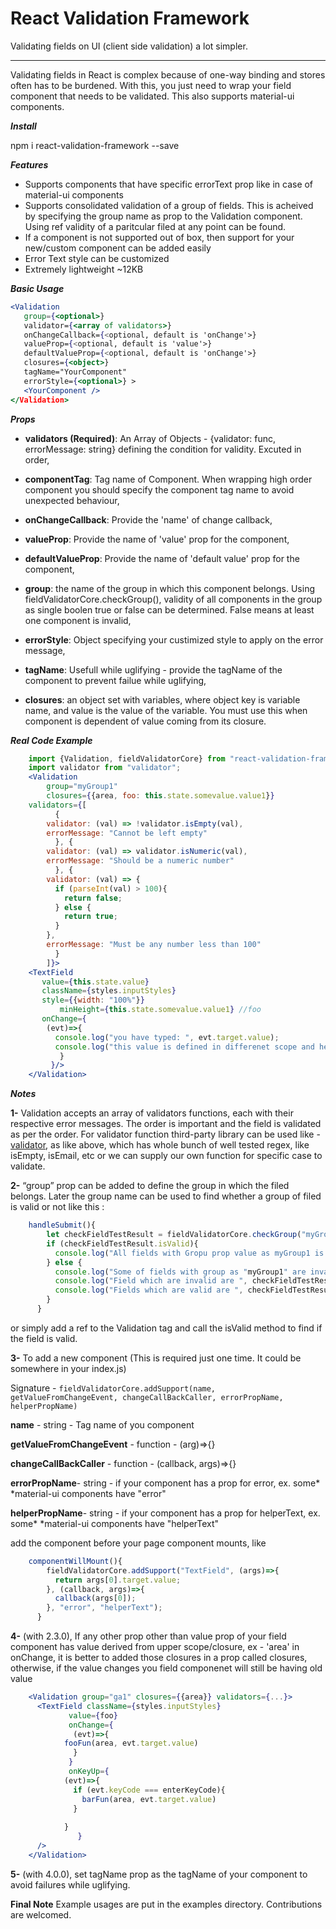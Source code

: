 

React Validation Framework
==========================

Validating fields on UI (client side validation) a lot simpler. 

***

Validating fields in React is complex because of one-way binding and stores often has to be burdened.
With this, you just need to wrap your field component that needs to be validated. This also supports material-ui components.




***Install***

npm i react-validation-framework --save


***Features***
- Supports components that have specific errorText prop like in case of material-ui components
- Supports consolidated validation of a group of fields. This is acheived by specifying the group name as prop to the Validation component.
Using ref validity of a paritcular filed at any point can be found.
- If a component is not supported out of box, then support for your new/custom component can be added easily
- Error Text style can be customized
- Extremely lightweight ~12KB

***Basic Usage***


```jsx
<Validation
   group={<optional>}
   validator={<array of validators>}
   onChangeCallback={<optional, default is 'onChange'>}
   valueProp={<optional, default is 'value'>}
   defaultValueProp={<optional, default is 'onChange'>}
   closures={<object>}
   tagName="YourComponent"
   errorStyle={<optional>} >
   <YourComponent />
</Validation>
```

***Props***
  
  - **validators (Required)**: An Array of Objects - {validator: func, errorMessage: string} defining the condition for validity. Excuted in order,

  - **componentTag**: Tag name of Component. When wrapping high order component you should specify the component tag name to avoid unexpected behaviour,

  - **onChangeCallback**: Provide the 'name' of change callback,

  - **valueProp**:  Provide the name of 'value' prop for the component,

  - **defaultValueProp**: Provide the name of 'default value' prop for the component,

  - **group**: the name of the group in which this component belongs. Using fieldValidatorCore.checkGroup(<groupName>), validity of all components in the group as single boolen true or false can be determined. False means at least one component is invalid,

  - **errorStyle**: Object specifying your custimized style to apply on the error message,

  - **tagName**: Usefull while uglifying - provide the tagName of the component to prevent failue while uglifying,

  - **closures**: an object set with variables, where object key is variable name, and value is the value of the variable. You must use this when component is dependent of value coming from its closure. 



***Real Code Example***
```jsx
    import {Validation, fieldValidatorCore} from "react-validation-framework";
    import validator from "validator";
    <Validation 
        group="myGroup1"
        closures={{area, foo: this.state.somevalue.value1}}
	validators={[
	      {
		validator: (val) => !validator.isEmpty(val),
		errorMessage: "Cannot be left empty"
	      }, {
		validator: (val) => validator.isNumeric(val),
		errorMessage: "Should be a numeric number"
	      }, {
		validator: (val) => {
		  if (parseInt(val) > 100){
		    return false;
		  } else {
		    return true;
		  }
		},
		errorMessage: "Must be any number less than 100"
	      }
        ]}>
	<TextField 
	   value={this.state.value}
	   className={styles.inputStyles}
	   style={{width: "100%"}}
           minHeight={this.state.somevalue.value1} //foo
	   onChange={
	    (evt)=>{
	      console.log("you have typed: ", evt.target.value);
	      console.log("this value is defined in differenet scope and hence added to closures prop", area);
           }
         }/>
    </Validation>

```
***Notes***

**1-** Validation accepts an array of validators functions, each with their respective error messages.
The order is important and the field is validated as per the order. For validator function third-party library can be used like - [validator](http://github.com/chriso/validator.js/),
as like above, which has whole bunch of well tested regex, like isEmpty, isEmail,
etc or we can supply our own function for specific case to validate.

**2-** “group” prop can be added to define the group in which the filed belongs.
Later the group name can be used to find whether a group of filed is valid or not like this :
```jsx
    handleSubmit(){
        let checkFieldTestResult = fieldValidatorCore.checkGroup("myGroup1");
        if (checkFieldTestResult.isValid){
          console.log("All fields with Gropu prop value as myGroup1 is valid"
        } else {
          console.log("Some of fields with group as "myGroup1" are invalid");
          console.log("Field which are invalid are ", checkFieldTestResult.inValidComponents);
          console.log("Fields which are valid are ", checkFieldTestResult.validComponents
        }
      }
```

  or simply add a ref to the Validation tag and call the isValid method to find if the field is valid.
  
  **3-** To add a new component (This is required just one time. It could be somewhere in your index.js)

Signature - 
`fieldValidatorCore.addSupport(name, getValueFromChangeEvent, changeCallBackCaller, errorPropName, helperPropName)`

**name** - string - Tag name of you component

**getValueFromChangeEvent** - function - (arg)=>{}

**changeCallBackCaller** - function - (callback, args)=>{}

**errorPropName**- string - if your component has a prop for error, ex. some* *material-ui components have "error"

**helperPropName**- string - if your component has a prop for helperText, ex. some* *material-ui components have "helperText"

add the component before your page component mounts, like
```jsx
    componentWillMount(){
        fieldValidatorCore.addSupport("TextField", (args)=>{
          return args[0].target.value;
        }, (callback, args)=>{
          callback(args[0]);
        }, "error", "helperText");
      }
```
**4-** (with 2.3.0), If any other prop other than value prop of your field component has value derived from upper scope/closure, ex - 'area' in onChange, it is better to added those closures in a prop called closures, otherwise, if the value changes you field componenet will still be having old value
 
```jsx
    <Validation group="ga1" closures={{area}} validators={...}>
      <TextField className={styles.inputStyles}
    	     value={foo}
    	     onChange={
    	      (evt)=>{
    		fooFun(area, evt.target.value)
    	      }
    	     }
    	     onKeyUp={
    		(evt)=>{
    		  if (evt.keyCode === enterKeyCode){
    		    barFun(area, evt.target.value)
    		  }
    
    		}
    	       }
      />
    </Validation> 
```
**5-** (with 4.0.0), set tagName prop as the tagName of your component to avoid failures while uglifying.


**Final Note**
Example usages are put in the examples directory.
Contributions are welcomed.


